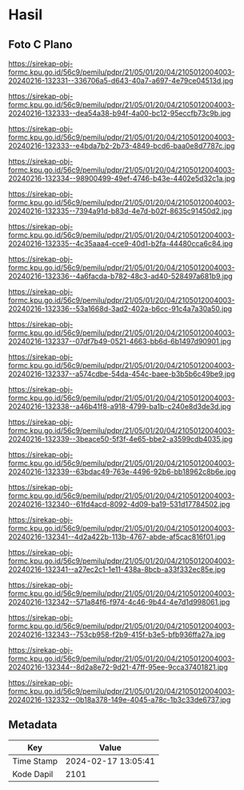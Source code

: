 # Hasil

## Foto C Plano

https://sirekap-obj-formc.kpu.go.id/56c9/pemilu/pdpr/21/05/01/20/04/2105012004003-20240216-132331--336706a5-d643-40a7-a697-4e79ce04513d.jpg

https://sirekap-obj-formc.kpu.go.id/56c9/pemilu/pdpr/21/05/01/20/04/2105012004003-20240216-132333--dea54a38-b94f-4a00-bc12-95eccfb73c9b.jpg

https://sirekap-obj-formc.kpu.go.id/56c9/pemilu/pdpr/21/05/01/20/04/2105012004003-20240216-132333--e4bda7b2-2b73-4849-bcd6-baa0e8d7787c.jpg

https://sirekap-obj-formc.kpu.go.id/56c9/pemilu/pdpr/21/05/01/20/04/2105012004003-20240216-132334--98900499-49ef-4746-b43e-4402e5d32c1a.jpg

https://sirekap-obj-formc.kpu.go.id/56c9/pemilu/pdpr/21/05/01/20/04/2105012004003-20240216-132335--7394a91d-b83d-4e7d-b02f-8635c91450d2.jpg

https://sirekap-obj-formc.kpu.go.id/56c9/pemilu/pdpr/21/05/01/20/04/2105012004003-20240216-132335--4c35aaa4-cce9-40d1-b2fa-44480cca6c84.jpg

https://sirekap-obj-formc.kpu.go.id/56c9/pemilu/pdpr/21/05/01/20/04/2105012004003-20240216-132336--4a6facda-b782-48c3-ad40-528497a681b9.jpg

https://sirekap-obj-formc.kpu.go.id/56c9/pemilu/pdpr/21/05/01/20/04/2105012004003-20240216-132336--53a1668d-3ad2-402a-b6cc-91c4a7a30a50.jpg

https://sirekap-obj-formc.kpu.go.id/56c9/pemilu/pdpr/21/05/01/20/04/2105012004003-20240216-132337--07df7b49-0521-4663-bb6d-6b1497d90901.jpg

https://sirekap-obj-formc.kpu.go.id/56c9/pemilu/pdpr/21/05/01/20/04/2105012004003-20240216-132337--a574cdbe-54da-454c-baee-b3b5b6c49be9.jpg

https://sirekap-obj-formc.kpu.go.id/56c9/pemilu/pdpr/21/05/01/20/04/2105012004003-20240216-132338--a46b41f8-a918-4799-ba1b-c240e8d3de3d.jpg

https://sirekap-obj-formc.kpu.go.id/56c9/pemilu/pdpr/21/05/01/20/04/2105012004003-20240216-132339--3beace50-5f3f-4e65-bbe2-a3599cdb4035.jpg

https://sirekap-obj-formc.kpu.go.id/56c9/pemilu/pdpr/21/05/01/20/04/2105012004003-20240216-132339--63bdac49-763e-4496-92b6-bb18962c8b6e.jpg

https://sirekap-obj-formc.kpu.go.id/56c9/pemilu/pdpr/21/05/01/20/04/2105012004003-20240216-132340--61fd4acd-8092-4d09-ba19-531d17784502.jpg

https://sirekap-obj-formc.kpu.go.id/56c9/pemilu/pdpr/21/05/01/20/04/2105012004003-20240216-132341--4d2a422b-113b-4767-abde-af5cac816f01.jpg

https://sirekap-obj-formc.kpu.go.id/56c9/pemilu/pdpr/21/05/01/20/04/2105012004003-20240216-132341--a27ec2c1-1e11-438a-8bcb-a33f332ec85e.jpg

https://sirekap-obj-formc.kpu.go.id/56c9/pemilu/pdpr/21/05/01/20/04/2105012004003-20240216-132342--571a84f6-f974-4c46-9b44-4e7d1d998061.jpg

https://sirekap-obj-formc.kpu.go.id/56c9/pemilu/pdpr/21/05/01/20/04/2105012004003-20240216-132343--753cb958-f2b9-415f-b3e5-bfb936ffa27a.jpg

https://sirekap-obj-formc.kpu.go.id/56c9/pemilu/pdpr/21/05/01/20/04/2105012004003-20240216-132344--8d2a8e72-9d21-47ff-95ee-9cca37401821.jpg

https://sirekap-obj-formc.kpu.go.id/56c9/pemilu/pdpr/21/05/01/20/04/2105012004003-20240216-132332--0b18a378-149e-4045-a78c-1b3c33de6737.jpg


## Metadata

| Key        | Value               |
| ---------- | ------------------- |
| Time Stamp | 2024-02-17 13:05:41 |
| Kode Dapil | 2101                |



